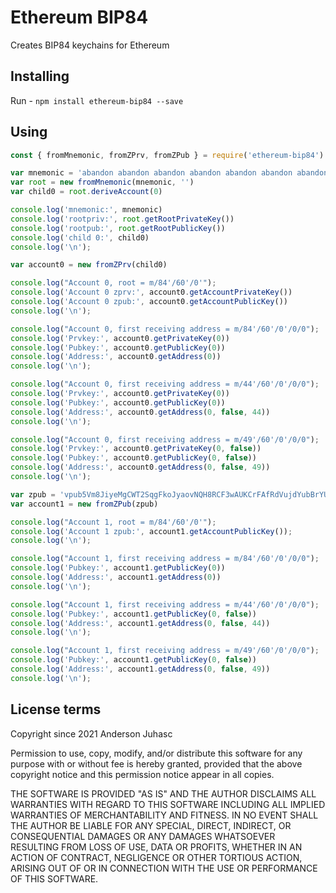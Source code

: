 # Ethereum BIP84

Creates BIP84 keychains for Ethereum

## Installing

Run - `npm install ethereum-bip84 --save`

## Using

```javascript
const { fromMnemonic, fromZPrv, fromZPub } = require('ethereum-bip84')

var mnemonic = 'abandon abandon abandon abandon abandon abandon abandon abandon abandon abandon abandon about'
var root = new fromMnemonic(mnemonic, '')
var child0 = root.deriveAccount(0)

console.log('mnemonic:', mnemonic)
console.log('rootpriv:', root.getRootPrivateKey())
console.log('rootpub:', root.getRootPublicKey())
console.log('child 0:', child0)
console.log('\n');

var account0 = new fromZPrv(child0)

console.log("Account 0, root = m/84'/60'/0'");
console.log('Account 0 zprv:', account0.getAccountPrivateKey())
console.log('Account 0 zpub:', account0.getAccountPublicKey())
console.log('\n');

console.log("Account 0, first receiving address = m/84'/60'/0'/0/0");
console.log('Prvkey:', account0.getPrivateKey(0))
console.log('Pubkey:', account0.getPublicKey(0))
console.log('Address:', account0.getAddress(0))
console.log('\n');

console.log("Account 0, first receiving address = m/44'/60'/0'/0/0");
console.log('Prvkey:', account0.getPrivateKey(0))
console.log('Pubkey:', account0.getPublicKey(0))
console.log('Address:', account0.getAddress(0, false, 44))
console.log('\n');

console.log("Account 0, first receiving address = m/49'/60'/0'/0/0");
console.log('Prvkey:', account0.getPrivateKey(0, false))
console.log('Pubkey:', account0.getPublicKey(0, false))
console.log('Address:', account0.getAddress(0, false, 49))
console.log('\n');

var zpub = 'vpub5Vm8JiyeMgCWT2SqgFkoJyaovNQH8RCF3wAUKCrFAfRdVujdYubBrYUGtggtabj71XxvUQuS5r9AgT4VhGvax9gXEpdi9XBg7jHnvm1WDii'
var account1 = new fromZPub(zpub)

console.log("Account 1, root = m/84'/60'/0'");
console.log('Account 1 zpub:', account1.getAccountPublicKey());
console.log('\n');

console.log("Account 1, first receiving address = m/84'/60'/0'/0/0");
console.log('Pubkey:', account1.getPublicKey(0))
console.log('Address:', account1.getAddress(0))
console.log('\n');

console.log("Account 1, first receiving address = m/44'/60'/0'/0/0");
console.log('Pubkey:', account1.getPublicKey(0, false))
console.log('Address:', account1.getAddress(0, false, 44))
console.log('\n');

console.log("Account 1, first receiving address = m/49'/60'/0'/0/0");
console.log('Pubkey:', account1.getPublicKey(0, false))
console.log('Address:', account1.getAddress(0, false, 49))
console.log('\n');
```


## License terms

Copyright since 2021 Anderson Juhasc

Permission to use, copy, modify, and/or distribute this software for any purpose with or without fee is hereby granted, provided that the above copyright notice and this permission notice appear in all copies.

THE SOFTWARE IS PROVIDED "AS IS" AND THE AUTHOR DISCLAIMS ALL WARRANTIES WITH REGARD TO THIS SOFTWARE INCLUDING ALL IMPLIED WARRANTIES OF MERCHANTABILITY AND FITNESS. IN NO EVENT SHALL THE AUTHOR BE LIABLE FOR ANY SPECIAL, DIRECT, INDIRECT, OR CONSEQUENTIAL DAMAGES OR ANY DAMAGES WHATSOEVER RESULTING FROM LOSS OF USE, DATA OR PROFITS, WHETHER IN AN ACTION OF CONTRACT, NEGLIGENCE OR OTHER TORTIOUS ACTION, ARISING OUT OF OR IN CONNECTION WITH THE USE OR PERFORMANCE OF THIS SOFTWARE.


